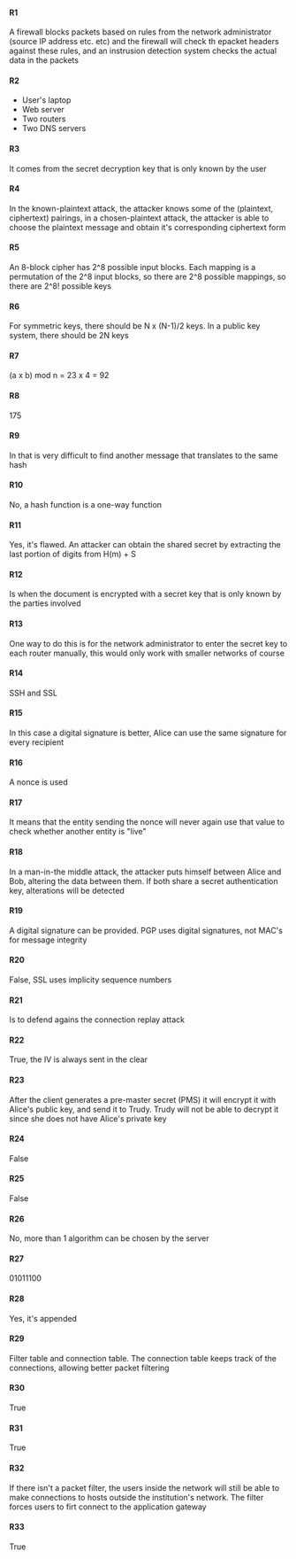 #### R1
A firewall blocks packets based on rules from the network administrator (source IP address etc. etc) and the firewall will check th epacket headers against these rules, and an instrusion detection system checks the actual data in the packets

#### R2
- User's laptop
- Web server
- Two routers
- Two DNS servers

#### R3
It comes from the secret decryption key that is only known by the user

#### R4
In the known-plaintext attack, the attacker knows some of the (plaintext, ciphertext) pairings, in a chosen-plaintext attack, the attacker is able to choose the plaintext message and obtain it's corresponding ciphertext form

#### R5
An 8-block cipher has 2^8 possible input blocks. Each mapping is a permutation of the 2^8 input blocks, so there are 2^8 possible mappings, so there are 2^8! possible keys

#### R6
For symmetric keys, there should be N x (N-1)/2 keys. In a public key system, there should be 2N keys

#### R7
(a x b) mod n = 23 x 4 = 92

#### R8
175

#### R9
In that is very difficult to find another message that translates to the same hash

#### R10
No, a hash function is a one-way function

#### R11
Yes, it's flawed. An attacker can obtain the shared secret by extracting the last portion of digits from H(m) + S

#### R12
Is when the document is encrypted with a secret key that is only known by the parties involved

#### R13
One way to do this is for the network administrator to enter the secret key to each router manually, this would only work with smaller networks of course

#### R14
SSH and SSL

#### R15
In this case a digital signature is better, Alice can use the same signature for every recipient

#### R16
A nonce is used

#### R17
It means that the entity sending the nonce will never again use that value to check whether another entity is "live"

#### R18
In a man-in-the middle attack, the attacker puts himself between Alice and Bob, altering the data between them. If both share a secret authentication key, alterations will be detected

#### R19
A digital signature can be provided. PGP uses digital signatures, not MAC's for message integrity

#### R20
False, SSL uses implicity sequence numbers

#### R21
Is to defend agains the connection replay attack

#### R22
True, the IV is always sent in the clear

#### R23
After the client generates a pre-master secret (PMS) it will encrypt it with Alice's public key, and send it to Trudy. Trudy will not be able to decrypt it since she does not have Alice's private key

#### R24
False

#### R25
False

#### R26
No, more than 1 algorithm can be chosen by the server

#### R27
01011100

#### R28
Yes, it's appended

#### R29
Filter table and connection table. The connection table keeps track of the connections, allowing better packet filtering

#### R30
True

#### R31
True

#### R32
If there isn't a packet filter, the users inside the network will still be able to make connections to hosts outside the institution's network. The filter forces users to firt connect to the application gateway

#### R33
True
